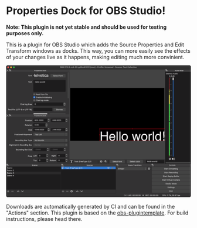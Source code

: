 # Properties Dock for OBS Studio!

**Note: This plugin is not yet stable and should be used for testing purposes only.**

This is a plugin for OBS Studio which adds the Source Properties and Edit Transform windows as docks. This way, you can more easily see the effects of your changes live as it happens, making editing much more convinient.

![Plugin preview](readme_resources/Screenshot.png)

Downloads are automatically generated by CI and can be found in the "Actions" section.
This plugin is based on the [obs-plugintemplate](https://github.com/obsproject/obs-plugintemplate). For build instructions, please head there.
